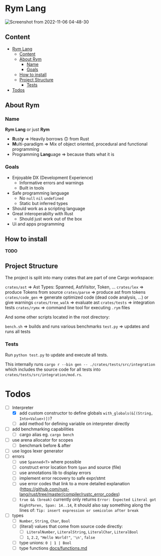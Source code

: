 # Rym Lang

![Screenshot from 2022-11-06 04-48-30](https://user-images.githubusercontent.com/64036709/200153194-31819cec-809c-4fa7-b7db-feda44a1fa9b.png)

## Content

- [Rym Lang](#rym-lang)
	- [Content](#content)
	- [About Rym](#about-rym)
		- [Name](#name)
		- [Goals](#goals)
	- [How to install](#how-to-install)
	- [Project Structure](#project-structure)
		- [Tests](#tests)
- [Todos](#todos)

## About Rym

### Name

**Rym Lang** or just **Rym**

- **R**ust**y** ⇒ Heavily borrows 🙃 from Rust
- **M**ulti-paradigm ⇒ Mix of object oriented, procedural and functional programming
- Programming **Lang**uage ⇒ because thats what it is

### Goals

- Enjoyable DX (Development Experience)
  - Informative errors and warnings
  - Built in tools
- Safe programming language
  - No `null` `nil` `undefined`
  - Static but inferred types
- Should work as a scripting language
- Great interoperabilty with Rust
  - Should just work out of the box
- Ui and apps programming

## How to install

**TODO**

## Project Structure

The project is split into many crates that are part of one Cargo workspace:

`crates/ast` ⇒ Ast Types: Spanned<T>, AstVisitor<T>, Token, ...
`crates/lex` ⇒ produce Tokens from source
`crates/parse` ⇒ produce ast from tokens
`crates/code_gen` ⇒ generate optimized code (dead code analysis, ...) or give warnings
`crates/tree_walk` ⇒ evaluate ast
`crates/tests` ⇒ integration tests
`crates/rymx` ⇒ command line tool for executing `.rym` files

And some other scripts located in the root directory:

`bench.sh` ⇒ builds and runs various benchmarks
`test.py` ⇒ updates and runs all tests

### Tests

Run `python test.py` to update and execute all tests.

This internally runs `cargo r --bin gen -- ./crates/tests/src/integration` which includes the source code for all tests into `crates/tests/src/integration/mod.rs`.

# Todos

- [ ] Interpreter
  - [x] add custom constructor to define globals `with_globals(&[(String, Into<Value>)])`?
  - [ ] add method for defining variable on interpreter directly
- [ ] add benchmarking capabilities
  - [ ] cargo alias eg. `cargo bench`
- [ ] use arena allocator for scopes
  - [ ] benchmark before & after
- [ ] use logos lexer generator
- [ ] errors
  - [ ] use `Spanned<T>` where possible
  - [ ] construct error location from `Span` and source (file)
  - [ ] use annotations lib to display errors
  - [ ] implement error recovery to safe expr/stmt
  - [ ] use error codes that link to a more detailed explanation (https://github.com/rust-lang/rust/tree/master/compiler/rustc_error_codes)
  - [ ] `true && (break)` currently only returns `Error: Expected Literal got RightParen, Span: 14..14`, it should also say something along the lines of: `Tip: insert expression or semicolon after break`
- [ ] types
  - [ ] `Number`, `String`, `Char`, `Bool`
  - [ ] (literal) values that come from source code directly:
    - [ ] `LiteralNumber`, `LiteralString`, `LiteralChar`, `LiteralBool`
    - [ ] `1`, `2.2`, `"Hello World!"`, `'\n'`, `false`
  - [ ] type unions: `0 | 1 | Bool`
  - [ ] type functions [docs/functions.md](docs/functions.md#type_functions)
